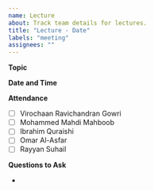 ```yaml
---
name: Lecture
about: Track team details for lectures.
title: "Lecture - Date"
labels: "meeting"
assignees: ""
---
```


**Topic**

**Date and Time**

**Attendance**

- [ ] Virochaan Ravichandran Gowri
- [ ] Mohammed Mahdi Mahboob
- [ ] Ibrahim Quraishi
- [ ] Omar Al-Asfar
- [ ] Rayyan Suhail

**Questions to Ask**

-
